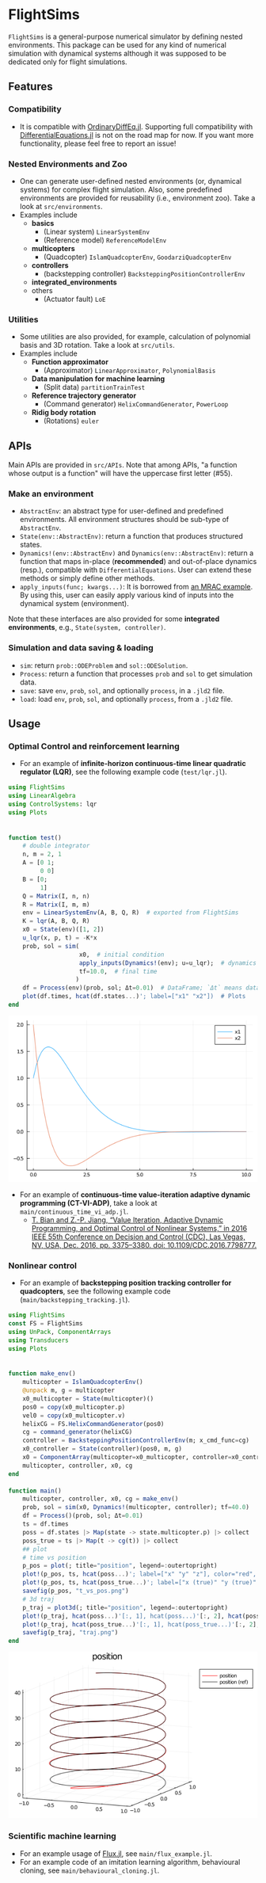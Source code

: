 # FlightSims
`FlightSims` is a general-purpose numerical simulator by defining nested environments.
This package can be used for any kind of numerical simulation with dynamical systems
although it was supposed to be dedicated only for flight simulations.

## Features
### Compatibility
- It is compatible with [OrdinaryDiffEq.jl](https://github.com/SciML/OrdinaryDiffEq.jl).
Supporting full compatibility with [DifferentialEquations.jl](https://github.com/SciML/DifferentialEquations.jl) is not on the road map for now.
If you want more functionality, please feel free to report an issue!

### Nested Environments and Zoo
- One can generate user-defined nested environments (or, dynamical systems) for complex flight simulation.
Also, some predefined environments are provided for reusability (i.e., environment zoo).
Take a look at `src/environments`.
- Examples include
    - **basics**
        - (Linear system) `LinearSystemEnv`
        - (Reference model) `ReferenceModelEnv`
    - **multicopters**
        - (Quadcopter) `IslamQuadcopterEnv`, `GoodarziQuadcopterEnv`
    - **controllers**
        - (backstepping controller) `BacksteppingPositionControllerEnv`
    - **integrated_environments**
    - others
        - (Actuator fault) `LoE`

### Utilities
- Some utilities are also provided, for example, calculation of polynomial basis and 3D rotation.
Take a look at `src/utils`.
- Examples include
    - **Function approximator**
        - (Approximator) `LinearApproximator`, `PolynomialBasis`
    - **Data manipulation for machine learning**
        - (Split data) `partitionTrainTest`
    - **Reference trajectory generator**
        - (Command generator) `HelixCommandGenerator`, `PowerLoop`
    - **Ridig body rotation**
        - (Rotations) `euler`

## APIs
Main APIs are provided in `src/APIs`.
Note that among APIs, "a function whose output is a function" will have the uppercase first letter (#55).

### Make an environment
- `AbstractEnv`: an abstract type for user-defined and predefined environments.
All environment structures should be sub-type of `AbstractEnv`.
- `State(env::AbstractEnv)`: return a function that produces structured states.
- `Dynamics!(env::AbstractEnv)` and `Dynamics(env::AbstractEnv)`: return a function that maps in-place (**recommended**) and out-of-place dynamics (resp.),
compatible with `DifferentialEquations`. User can extend these methods or simply define other methods.
- `apply_inputs(func; kwargs...)`: It is borrowed from [an MRAC example](https://jonniedie.github.io/ComponentArrays.jl/stable/examples/adaptive_control/). By using this, user can easily apply various kind of inputs into the dynamical system (environment).

Note that these interfaces are also provided for some **integrated environments**, e.g., `State(system, controller)`.

### Simulation and data saving & loading
- `sim`: return `prob::ODEProblem` and `sol::ODESolution`.
- `Process`: return a function that processes `prob` and `sol` to get simulation data.
- `save`: save `env`, `prob`, `sol`, and optionally `process`,
in a `.jld2` file.
- `load`: load `env`, `prob`, `sol`, and optionally `process`,
from a `.jld2` file.

## Usage
### Optimal Control and reinforcement learning
- For an example of **infinite-horizon continuous-time linear quadratic regulator (LQR)**, see the following example code (`test/lqr.jl`).

```julia
using FlightSims
using LinearAlgebra
using ControlSystems: lqr
using Plots


function test()
    # double integrator
    n, m = 2, 1
    A = [0 1;
         0 0]
    B = [0;
         1]
    Q = Matrix(I, n, n)
    R = Matrix(I, m, m)
    env = LinearSystemEnv(A, B, Q, R)  # exported from FlightSims
    K = lqr(A, B, Q, R)
    x0 = State(env)([1, 2])
    u_lqr(x, p, t) = -K*x
    prob, sol = sim(
                    x0,  # initial condition
                    apply_inputs(Dynamics!(env); u=u_lqr);  # dynamics with input of LQR
                    tf=10.0,  # final time
                   )
    df = Process(env)(prob, sol; Δt=0.01)  # DataFrame; `Δt` means data sampling period.
    plot(df.times, hcat(df.states...)'; label=["x1" "x2"])  # Plots
end
```

![ex_screenshot](./figures/lqr.png)

- For an example of **continuous-time value-iteration adaptive dynamic programming (CT-VI-ADP)**, take a look at `main/continuous_time_vi_adp.jl`.
    - [T. Bian and Z.-P. Jiang, “Value Iteration, Adaptive Dynamic Programming, and Optimal Control of Nonlinear Systems,” in 2016 IEEE 55th Conference on Decision and Control (CDC), Las Vegas, NV, USA, Dec. 2016, pp. 3375–3380. doi: 10.1109/CDC.2016.7798777.](https://ieeexplore.ieee.org/document/7798777)

### Nonlinear control
- For an example of **backstepping position tracking controller for quadcopters**,
see the following example code (`main/backstepping_tracking.jl`).
```julia
using FlightSims
const FS = FlightSims
using UnPack, ComponentArrays
using Transducers
using Plots


function make_env()
    multicopter = IslamQuadcopterEnv()
    @unpack m, g = multicopter
    x0_multicopter = State(multicopter)()
    pos0 = copy(x0_multicopter.p)
    vel0 = copy(x0_multicopter.v)
    helixCG = FS.HelixCommandGenerator(pos0)
    cg = command_generator(helixCG)
    controller = BacksteppingPositionControllerEnv(m; x_cmd_func=cg)
    x0_controller = State(controller)(pos0, m, g)
    x0 = ComponentArray(multicopter=x0_multicopter, controller=x0_controller)
    multicopter, controller, x0, cg
end

function main()
    multicopter, controller, x0, cg = make_env()
    prob, sol = sim(x0, Dynamics!(multicopter, controller); tf=40.0)
    df = Process()(prob, sol; Δt=0.01)
    ts = df.times
    poss = df.states |> Map(state -> state.multicopter.p) |> collect
    poss_true = ts |> Map(t -> cg(t)) |> collect
    ## plot
    # time vs position
    p_pos = plot(; title="position", legend=:outertopright)
    plot!(p_pos, ts, hcat(poss...)'; label=["x" "y" "z"], color="red", ls=[:dash :dot :dashdot])
    plot!(p_pos, ts, hcat(poss_true...)'; label=["x (true)" "y (true)" "z (true)"], color="black", ls=[:dash :dot :dashdot])
    savefig(p_pos, "t_vs_pos.png")
    # 3d traj
    p_traj = plot3d(; title="position", legend=:outertopright)
    plot!(p_traj, hcat(poss...)'[:, 1], hcat(poss...)'[:, 2], hcat(poss...)'[:, 3]; label="position", color="red")
    plot!(p_traj, hcat(poss_true...)'[:, 1], hcat(poss_true...)'[:, 2], hcat(poss_true...)'[:, 3]; label="position (true)", color="black")
    savefig(p_traj, "traj.png")
end
```
![ex_screenshot](./figures/backstepping_tracking.png)

### Scientific machine learning
- For an example usage of [Flux.jl](https://github.com/FluxML/Flux.jl), see `main/flux_example.jl`.
- For an example code of an imitation learning algorithm, behavioural cloning, see `main/behavioural_cloning.jl`.
